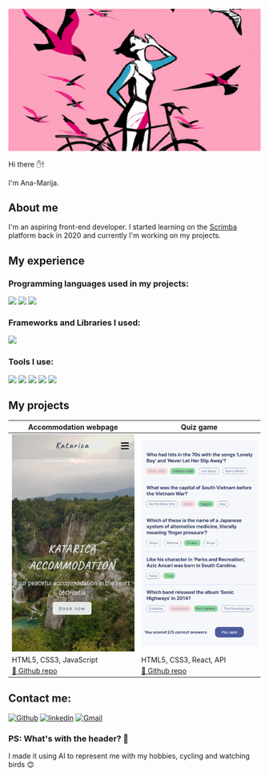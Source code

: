![Header](images/header_img.png)

Hi there ✋!

I'm Ana-Marija.

## About me

I'm an aspiring front-end developer. I started learning on the [Scrimba](https://scrimba.com/learn/frontend) platform back in 2020 and currently I'm working on my projects.

## My experience

### Programming languages used in my projects:
<p>
    <img src="https://img.shields.io/badge/HTML5-E34F26?style=for-the-badge&logo=html5&logoColor=white" />
    <img src="https://img.shields.io/badge/CSS3-1572B6?style=for-the-badge&logo=css3&logoColor=white" />
    <img src="https://img.shields.io/badge/JavaScript-323330?style=for-the-badge&logo=javascript&logoColor=F7DF1E" />
</p>

### Frameworks and Libraries I used:
<p>
    <img src="https://img.shields.io/badge/React-20232A?style=for-the-badge&logo=react&logoColor=61DAFB" />
</p>

### Tools I use:
<p>
    <img src="https://img.shields.io/badge/Visual_Studio_Code-0078D4?style=for-the-badge&logo=visual%20studio%20code&logoColor=white" />
    <img src="https://img.shields.io/badge/firebase-ffca28?style=for-the-badge&logo=firebase&logoColor=black" />
    <img src="https://img.shields.io/badge/Git-333333?style=for-the-badge&logo=git&logoColor=orange" />
    <img src="https://img.shields.io/badge/Figma-F24E1E?style=for-the-badge&logo=figma&logoColor=white" />
    <img src="https://img.shields.io/badge/Notion-%23000000.svg?style=for-the-badge&logo=notion&logoColor=white" />
</p>

## My projects

Accommodation webpage | Quiz game
------------ | ------------
[<img width="282" src=images/katarica.png>](https://katarica-apartmani.web.app/) | [<img width="282" src=images/quizzical.png>](https://quizzical-3fb03.web.app )
HTML5, CSS3, JavaScript | HTML5, CSS3, React, API
[📖 Github repo](https://github.com/anamarijadraskovic/katarica_apartmani_draft) | [📖 Github repo](https://github.com/anamarijadraskovic/quizz)

## Contact me:
[<img alt="Github" src="https://img.shields.io/badge/GitHub-%2312100E.svg?&style=for-the-badge&logo=Github&logoColor=white" />](https://github.com/anamarijadraskovic) [<img alt="linkedin" src="https://img.shields.io/badge/linkedin-%230077B5.svg?&style=for-the-badge&logo=linkedin&logoColor=white" />](https://www.linkedin.com/in/ana-marija-dra%C5%A1kovi%C4%87-0852991b9/)
[<img alt="Gmail" src="https://img.shields.io/badge/Gmail-D14836?style=for-the-badge&logo=gmail&logoColor=white" />](mailto:ana.marija.draskovic007@gmail.com)

### PS: What's with the header? 🤔
I made it using AI to represent me with my hobbies, cycling and watching birds 😊
